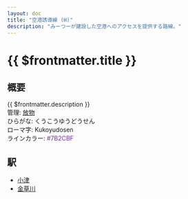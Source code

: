 ```yaml
---
layout: doc
title: "空港誘導線 (H)"
description: "みーつーが建設した空港へのアクセスを提供する路線。"
---
```


# {{ $frontmatter.title }}

## 概要
{{ $frontmatter.description }}  
管理: [放物](/company/houbutu/index.md)  
ひらがな: くうこうゆうどうせん  
ローマ字: Kukoyudosen  
ラインカラー: <span style="color: #7B2CBF">#7B2CBF</span>

## 駅
- [小津](/station/stations/syotu.md)
- [金草川](/station/stations/kanekusagawa.md)
